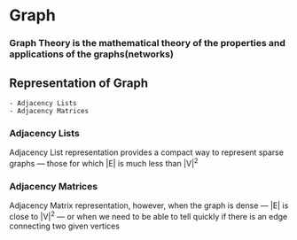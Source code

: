 # Graph
### Graph Theory is the mathematical theory of the properties and applications of the graphs(networks) 

## Representation of Graph
    - Adjacency Lists
    - Adjacency Matrices 

<Graph indexType="custom" height="400" width="400" nodes={[{label:1,center:{x:356.5,y:210.9}},{label:2,center:{x:252.2,y:129.2}},{label:3,center:{x:237.8,y:262.6}},{label:4,center:{x:132,y:181.3}},{label:5,center:{x:118.6,y:313.2}}]} edges={[{source:0,target:1},{source:1,target:2},{source:0,target:2},{source:1,target:3},{source:4,target:3},{source:4,target:2}]} />

### Adjacency Lists
Adjacency List representation provides a compact way to represent sparse graphs — those for which |E| is much less than |V|<sup>2</sup>

### Adjacency Matrices
Adjacency Matrix representation, however, when the graph is dense — |E| is close to |V|<sup>2</sup> — or when we need to be able to tell quickly if there is an edge connecting two given vertices